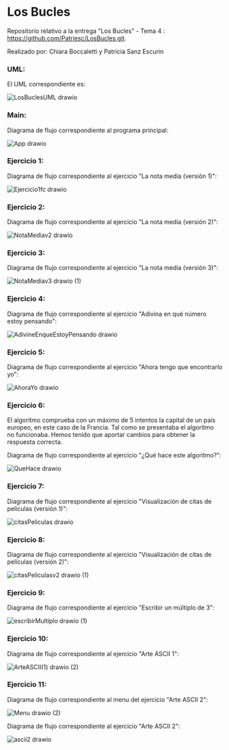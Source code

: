 # Los Bucles
Repositorio relativo a la entrega "Los Bucles" - Tema 4 : https://github.com/Patriesc/LosBucles.git.

Realizado por: Chiara Boccaletti y Patricia Sanz Escurin

### UML:
El UML correspondiente es: 

![LosBuclesUML drawio](https://user-images.githubusercontent.com/98779707/156162133-7dbbe1b7-6657-483f-84cd-e60f25b6ac24.svg)


### Main:
Diagrama de flujo correspondiente al programa principal:

![App drawio](https://user-images.githubusercontent.com/98825807/155897434-58a92f20-c05a-4f6a-9cf7-874d75097c5b.svg)


### Ejercicio 1:
Diagrama de flujo correspondiente al ejercicio "La nota media (versión 1)":

![Ejercicio1fc drawio](https://user-images.githubusercontent.com/98825807/155880403-16bb5e5b-b224-49d9-ac2d-6fcbab575a02.svg)

### Ejercicio 2:
Diagrama de flujo correspondiente al ejercicio "La nota media (versión 2)":

![NotaMediav2 drawio](https://user-images.githubusercontent.com/98825807/155880619-011e66ad-a296-4169-921e-c228dc6778c6.svg)

### Ejercicio 3:
Diagrama de flujo correspondiente al ejercicio "La nota media (versión 3)":

![NotaMediav3 drawio (1)](https://user-images.githubusercontent.com/98825807/155880836-4594bf13-d2ce-43bf-8614-20b614cce81c.svg)



### Ejercicio 4:
Diagrama de flujo correspondiente al ejercicio "Adivina en qué número estoy pensando":

![AdivineEnqueEstoyPensando drawio](https://user-images.githubusercontent.com/98779707/155859337-2404b5f8-5abc-4eab-8771-935bbaacda55.svg)


### Ejercicio 5:
Diagrama de flujo correspondiente al ejercicio "Ahora tengo que encontrarlo yo":

![AhoraYo drawio](https://user-images.githubusercontent.com/98825807/155895929-098e60ec-3d66-43ff-82a2-330b8bca669b.svg)



### Ejercicio 6:
El algoritmo comprueba con un máximo de 5 intentos la capital de un país europeo, en este caso de la Francia. Tal como se presentaba el algoritmo no funcionaba. Hemos tenido que aportar cambios para obtener la respuesta correcta.

Diagrama de flujo correspondiente al ejercicio "¿Qué hace este algoritmo?":

![QueHace drawio](https://user-images.githubusercontent.com/98779707/155859403-8376ae39-dca2-433b-a114-13f48444cfe0.svg)


### Ejercicio 7:
Diagrama de flujo correspondiente al ejercicio "Visualización de citas de películas (versión 1)":

![citasPeliculas drawio](https://user-images.githubusercontent.com/98825807/155888004-cad52bf9-8f79-40c2-9098-69fdaa8e1fb6.svg)


### Ejercicio 8:
Diagrama de flujo correspondiente al ejercicio "Visualización de citas de películas (versión 2)":

![citasPeliculasv2 drawio (1)](https://user-images.githubusercontent.com/98825807/155889246-5414cd1e-4c1e-4456-b036-8fa83cf5cac6.svg)


### Ejercicio 9:
Diagrama de flujo correspondiente al ejercicio "Escribir un múltiplo de 3":

![escribirMultiplo drawio (1)](https://user-images.githubusercontent.com/98825807/155896321-ac38d40f-a070-4a6f-97a2-7875c5bd017c.svg)



### Ejercicio 10:
Diagrama de flujo correspondiente al ejercicio "Arte ASCII 1":

![ArteASCII(1) drawio (2)](https://user-images.githubusercontent.com/98779707/155899331-960b9ed5-7f27-4fc6-8268-48dc58dc54fa.svg)

### Ejercicio 11:
Diagrama de flujo correspondiente al menu del ejercicio "Arte ASCII 2":

![Menu drawio (2)](https://user-images.githubusercontent.com/98779707/155899196-35e1e6c9-2965-466e-ad8f-cd87859d21b7.svg)

Diagrama de flujo correspondiente al ejercicio "Arte ASCII 2":

![ascii2 drawio](https://user-images.githubusercontent.com/98825807/155901572-2662e873-3fc4-475a-a2a4-0412bc6ab819.svg)




